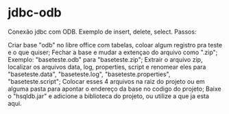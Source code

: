 # jdbc-odb
Conexão jdbc com ODB. Exemplo de insert, delete, select.
Passos:

Criar base "odb" no libre office com tabelas, coloar algum registro pra teste e o que quiser;
Fechar a base e mudar a extençao do arquivo como ".zip"; Exemplo: "baseteste.odb" para "baseteste.zip";
Extrair o arquivo zip, localizar os arquivos data, log, properties, script e renomear eles para "baseteste.data", "baseteste.log", "baseteste.properties", "baseteste.script";
Colocar esses 4 arquivos na raiz do projeto ou em alguma pasta para apontar o endereço da base no codigo do projeto;
Baixe o "hsqldb.jar" e adicione a biblioteca do projeto, ou utilize a que ja esta aqui.
